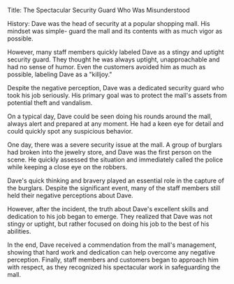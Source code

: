 Title: The Spectacular Security Guard Who Was Misunderstood

History:
Dave was the head of security at a popular shopping mall. His mindset was simple- guard the mall and its contents with as much vigor as possible.

However, many staff members quickly labeled Dave as a stingy and uptight security guard. They thought he was always uptight, unapproachable and had no sense of humor. Even the customers avoided him as much as possible, labeling Dave as a "killjoy."

Despite the negative perception, Dave was a dedicated security guard who took his job seriously. His primary goal was to protect the mall's assets from potential theft and vandalism.

On a typical day, Dave could be seen doing his rounds around the mall, always alert and prepared at any moment. He had a keen eye for detail and could quickly spot any suspicious behavior.

One day, there was a severe security issue at the mall. A group of burglars had broken into the jewelry store, and Dave was the first person on the scene. He quickly assessed the situation and immediately called the police while keeping a close eye on the robbers.

Dave's quick thinking and bravery played an essential role in the capture of the burglars. Despite the significant event, many of the staff members still held their negative perceptions about Dave.

However, after the incident, the truth about Dave's excellent skills and dedication to his job began to emerge. They realized that Dave was not stingy or uptight, but rather focused on doing his job to the best of his abilities.

In the end, Dave received a commendation from the mall's management, showing that hard work and dedication can help overcome any negative perception. Finally, staff members and customers began to approach him with respect, as they recognized his spectacular work in safeguarding the mall.